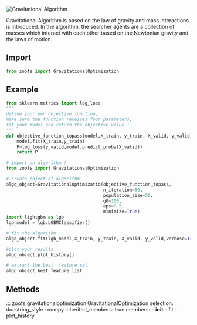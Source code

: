 
![Gravitational Algorithm](https://media.giphy.com/media/d1zp7XeNrzpWo/giphy.gif)

Gravitational Algorithm is based on the law of gravity and mass interactions is introduced. In the algorithm, the searcher agents are a collection of masses which interact with each other based on the Newtonian gravity and the laws of motion.

## Import
```py
from zoofs import GravitationalOptimization
```

## Example
```py
from sklearn.metrics import log_loss
"""
define your own objective function,
make sure the function receives four parameters,
fit your model and return the objective value !
"""
def objective_function_topass(model,X_train, y_train, X_valid, y_valid):      
    model.fit(X_train,y_train)  
    P=log_loss(y_valid,model.predict_proba(X_valid))
    return P

# import an algorithm !  
from zoofs import GravitationalOptimization

# create object of algorithm
algo_object=GravitationalOptimizatio(objective_function_topass,
                                     n_iteration=50,
                                     population_size=50,
                                     g0=100,
                                     eps=0.5,
                                     minimize=True)
import lightgbm as lgb
lgb_model = lgb.LGBMClassifier()       

# fit the algorithm
algo_object.fit(lgb_model,X_train, y_train, X_valid, y_valid,verbose=True)

#plot your results
algo_object.plot_history()

# extract the best  feature set
algo_object.best_feature_list 
```

## Methods


::: zoofs.gravitationaloptimization.GravitationalOptimization
    selection:
        docstring_style : numpy
        inherited_members: true
        members:
        - __init__
        - fit
        - plot_history